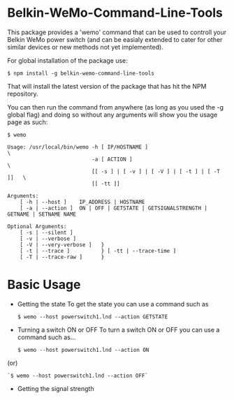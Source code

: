 # Belkin-WeMo-Command-Line-Tools

This package provides a 'wemo' command that can be used to controll your Belkin WeMo power switch (and can be easialy extended to cater for other similar devices or new methods not yet implemented).

For global installation of the package use:

    $ npm install -g belkin-wemo-command-line-tools

That will install the latest version of the package that has hit the NPM repository.

You can then run the command from anywhere (as long as you used the -g global flag) and doing so without any arguments will show you the usage page as such:

    $ wemo

    Usage: /usr/local/bin/wemo -h [ IP/HOSTNAME ]                             \
                               -a [ ACTION ]                                  \
                               [[ -s ] | [ -v ] | [ -V ] | [ -t ] | [ -T ]]   \
                               [[ -tt ]]

    Arguments:
        [ -h | --host ]    IP_ADDRESS | HOSTNAME
        [ -a | --action ]  ON | OFF | GETSTATE | GETSIGNALSTRENGTH | GETNAME | SETNAME NAME

    Optional Arguments: 
        [ -s | --silent ]        
        [ -v | --verbose ]        
        [ -V | --very-verbose ]   } 
        [ -t | --trace ]          } [ -tt | --trace-time ]  
        [ -T | --trace-raw ]      }

# Basic Usage
- Getting the state
To get the state you can use a command such as

    `$ wemo --host powerswitch1.lnd --action GETSTATE`

- Turning a switch ON or OFF
To turn a switch ON or OFF you can use a command such as...

    `$ wemo --host powerswitch1.lnd --action ON`
    
(or)

    `$ wemo --host powerswitch1.lnd --action OFF`
    
- Getting the signal strength
